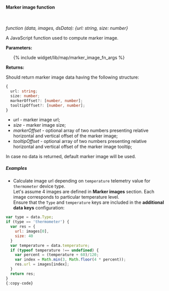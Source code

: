 #### Marker image function

<div class="divider"></div>
<br/>

*function (data, images, dsData): {url: string, size: number}*

A JavaScript function used to compute marker image.

**Parameters:**

<ul>
  {% include widget/lib/map/marker_image_fn_args %}
</ul>

**Returns:**

Should return marker image data having the following structure:

```typescript
{
  url: string;
  size: number;
  markerOffset?: [number, number];
  tooltipOffset?: [number, number];
}
```

- *url* - marker image url;
- *size* - marker image size;
- *markerOffset* - optional array of two numbers presenting relative horizontal and vertical offset of the marker image;
- *tooltipOffset* - optional array of two numbers presenting relative horizontal and vertical offset of the marker image tooltip;

In case no data is returned, default marker image will be used. 

<div class="divider"></div>

##### Examples

<ul>
<li>
Calculate image url depending on <code>temperature</code> telemetry value for <code>thermometer</code> device type.<br>
Let's assume 4 images are defined in <b>Marker images</b> section. Each image corresponds to particular temperature level.<br/>
Ensure that the <code>Type</code> and <code>temperature</code> keys are included in the <b>additional data keys</b> configuration:
</li>
</ul>

```javascript
var type = data.Type;
if (type == 'thermometer') {
  var res = {
    url: images[0],
    size: 40
  }
  var temperature = data.temperature;
  if (typeof temperature !== undefined) {
    var percent = (temperature + 60)/120;
    var index = Math.min(3, Math.floor(4 * percent));
    res.url = images[index];
  }
  return res;
}
{:copy-code}
```

<br>
<br>
